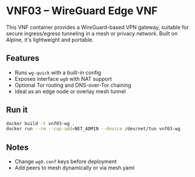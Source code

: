 # VNF03 – WireGuard Edge VNF

This VNF container provides a WireGuard-based VPN gateway, suitable for secure ingress/egress tunneling in a mesh or privacy network. Built on Alpine, it's lightweight and portable.

## Features

- Runs `wg-quick` with a built-in config
- Exposes interface `wg0` with NAT support
- Optional Tor routing and DNS-over-Tor chaining
- Ideal as an edge node or overlay mesh tunnel

## Run it

```bash
docker build -t vnf03-wg .
docker run --rm --cap-add=NET_ADMIN --device /dev/net/tun vnf03-wg
```

## Notes

- Change `wg0.conf` keys before deployment
- Add peers to mesh dynamically or via mesh.yaml
